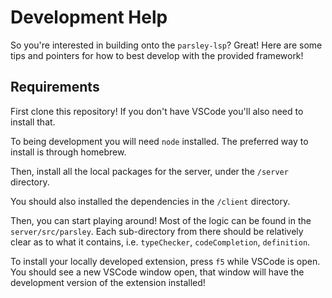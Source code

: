 # Development Help

So you're interested in building onto the `parsley-lsp`? Great! Here are some tips and pointers for how to best develop with the provided framework!

## Requirements

First clone this repository! If you don't have VSCode you'll also need to install that.

To being development you will need `node` installed. The preferred way to install is through homebrew.

Then, install all the local packages for the server, under the `/server` directory.

You should also installed the dependencies in the `/client` directory.

Then, you can start playing around! Most of the logic can be found in the `server/src/parsley`. Each sub-directory from there should be relatively clear as to what it contains, i.e. `typeChecker`, `codeCompletion`, `definition`.

To install your locally developed extension, press `f5` while VSCode is open. You should see a new VSCode window open, that window will have the development version of the extension installed!
